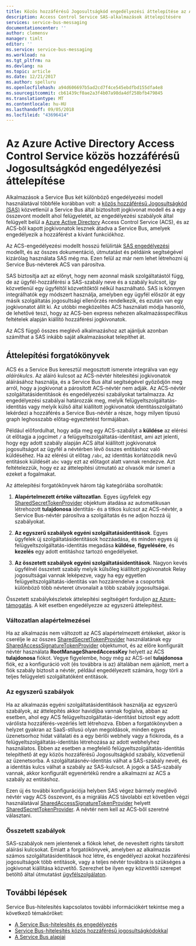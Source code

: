 ```yaml
---
title: Közös hozzáférésű Jogosultságkód engedélyezési áttelepítése az Azure Active Directory Access Control Service |} A Microsoft Docs
description: Access Control Service SAS-alkalmazások áttelepítésére
services: service-bus-messaging
documentationcenter: ''
author: clemensv
manager: timlt
editor: ''
ms.service: service-bus-messaging
ms.workload: na
ms.tgt_pltfrm: na
ms.devlang: na
ms.topic: article
ms.date: 12/21/2017
ms.author: spelluru
ms.openlocfilehash: a94d606697b5ad2cd7f4ce545ebdfbd155dfa4e8
ms.sourcegitcommit: cb61439cf0ae2a3f4b07a98da4df258bfb479845
ms.translationtype: MT
ms.contentlocale: hu-HU
ms.lasthandoff: 09/05/2018
ms.locfileid: "43696414"
---
```

# <a name="migrate-from-azure-active-directory-access-control-service-to-shared-access-signature-authorization"></a>Az Azure Active Directory Access Control Service közös hozzáférésű Jogosultságkód engedélyezési áttelepítése

Alkalmazások a Service Bus két különböző engedélyezési modell használatával többféle korábban volt: a [közös hozzáférésű Jogosultságkód (SAS)](service-bus-sas.md) közvetlenül a Service Bus által biztosított jogkivonat modell és a egy összevont modellt ahol felügyeletét, az engedélyezési szabályok által felügyelt belül a [Azure Active Directory](/azure/active-directory/) Access Control Service (ACS), és az ACS-ből kapott jogkivonatok lesznek átadva a Service Bus, amelyek engedélyezik a hozzáférést a kívánt funkciókhoz.

Az ACS-engedélyezési modellt hosszú felülírták [SAS engedélyezési](service-bus-authentication-and-authorization.md) modellt, és az összes dokumentáció, útmutatást és példáink segítségével kizárólag használata SAS még ma. Ezen felül az már nem lehet létrehozni új Service Bus-névterek ACS van párosítva.

SAS biztosítja azt az előnyt, hogy nem azonnal másik szolgáltatástól függ, de az ügyfél-hozzáférési a SAS-szabály neve és a szabály kulcsot, így közvetlenül egy ügyféltől közvetítőktől nélkül használható. SAS is könnyen integrálhatók egy módszert használja, amelyben egy ügyfél először át egy másik szolgáltatás jogosultsági ellenőrzés rendelkezik, és ezután van egy jogkivonatot állít ki. Az utóbbi megközelítés ACS használati módja hasonló, de lehetővé teszi, hogy az ACS-ben express nehezen alkalmazásspecifikus feltételek alapján kiállító hozzáférési jogkivonatok.

Az ACS függő összes meglévő alkalmazáshoz azt ajánljuk azonban számíthat a SAS inkább saját alkalmazásokat telepíthet át.

## <a name="migration-scenarios"></a>Áttelepítési forgatókönyvek

ACS és a Service Bus keresztül megosztott ismerete integrálva van egy *aláírókulcs*. Az aláíró kulcsot az ACS-névtér hitelesítési jogkivonatok aláírásához használja, és a Service Bus által segítségével győződjön meg arról, hogy a jogkivonat a párosított ACS-névtér nem adják. Az ACS-névtér szolgáltatásidentitások és engedélyezési szabályokat tartalmazza. Az engedélyezési szabályai határozzák meg, melyik felügyeltszolgáltatás-identitás vagy melyik külső által kiállított jogkivonatok identitásszolgáltató lekérdezi a hozzáférés a Service Bus-névtér a része, hogy milyen típusú graph leghosszabb előtag-egyeztetést formájában.

Például előfordulhat, hogy adja meg egy ACS-szabályt a **küldése** az elérési út előtagja a jogcímet `/` a felügyeltszolgáltatás-identitást, ami azt jelenti, hogy egy adott szabály alapján ACS által kiállított jogkivonatok jogosultságot az ügyfél a névtérben lévő összes entitáshoz való küldéséhez. Ha az elérési út előtag `/abc`, az identitás korlátozódik nevű entitások küldését `abc` vagy ezt az előtagot alatt vannak rendezve. Azt feltételezzük, hogy ez az áttelepítési útmutató az olvasók már ismeri a ezeket a fogalmakat.

Az áttelepítési forgatókönyvek három tág kategóriába sorolhatók:

1.  **Alapértelmezett értéke változatlan**. Egyes ügyfelek egy [SharedSecretTokenProvider](/dotnet/api/microsoft.servicebus.sharedsecrettokenprovider) objektum átadása az automatikusan létrehozott **tulajdonosa** identitás- és a titkos kulcsot az ACS-névtér, a Service Bus-névtér párosítva a szolgáltatás és ne adjon hozzá új szabályokat.

2.  **Az egyszerű szabályok egyéni szolgáltatásidentitások**. Egyes ügyfelek új szolgáltatásidentitások hozzáadása, és minden egyes új felügyeltszolgáltatás-identitás megadása **küldése**, **figyelésére**, és **kezelés** egy adott entitáshoz tartozó engedélyeket.

3.  **Az összetett szabályok egyéni szolgáltatásidentitások**. Nagyon kevés ügyfélnél összetett szabály melyik külsőleg kiállított jogkivonatok Relay jogosultságai vannak leképezve, vagy ha egy egyetlen felügyeltszolgáltatás-identitás van hozzárendelve a csoportok különböző több névteret útvonalait a több szabály jogosultságai.

Összetett szabálykészletek áttelepítési segítségért forduljon [az Azure-támogatás](https://azure.microsoft.com/support/options/). A két esetben engedélyezze az egyszerű áttelepítést.

### <a name="unchanged-defaults"></a>Változatlan alapértelmezései

Ha az alkalmazás nem változott az ACS alapértelmezett értékeket, akkor is cserélje le az összes [SharedSecretTokenProvider](/dotnet/api/microsoft.servicebus.sharedsecrettokenprovider) használatának egy [SharedAccessSignatureTokenProvider](/dotnet/api/microsoft.servicebus.sharedaccesssignaturetokenprovider) objektumot, és az előre konfigurált névtér használata **RootManageSharedAccessKey** helyett az ACS **tulajdonosa** fiókot. Vegye figyelembe, hogy még az ACS-sel **tulajdonosa** fiók, ez a konfiguráció volt (és továbbra is az) általában nem ajánlott, mert a fiók szabály biztosít a névtér, például engedélyezett számára, hogy törli a teljes felügyeleti szolgáltatóként entitások.

### <a name="simple-rules"></a>Az egyszerű szabályok

Ha az alkalmazás egyéni szolgáltatásidentitások használja az egyszerű szabályok, az áttelepítés akkor havidíjba vannak foglalva, abban az esetben, ahol egy ACS felügyeltszolgáltatás-identitást biztosít egy adott várólista hozzáférés-vezérlés lett létrehozva. Ebben a forgatókönyvben a helyzet gyakran az SaaS-stílusú olyan megoldások, minden egyes üzenetsorhoz hidat vállalati és a egy bérlői webhely vagy a fiókiroda, és a felügyeltszolgáltatás-identitás létrehozása az adott webhelyhez használatos. Ebben az esetben a megfelelő felügyeltszolgáltatás-identitás telepíthető át egy közös hozzáférésű Jogosultságkód szabály, közvetlenül az üzenetsorba. A szolgáltatásnév-identitás válhat a SAS-szabály nevét, és a identitás kulcs válhat a szabály az SAS-kulcsot. A jogok a SAS-szabály vannak, akkor konfigurált egyenértékű rendre a alkalmazni az ACS a szabály az entitáshoz.

Ezen új és további konfigurációja helyben SAS végez bármely meglévő névtér vagy ACS összevont, és a migrálás ACS távolabbi ezt követően végzi használatával [SharedAccessSignatureTokenProvider](/dotnet/api/microsoft.servicebus.sharedaccesssignaturetokenprovider) helyett [SharedSecretTokenProvider](/dotnet/api/microsoft.servicebus.sharedsecrettokenprovider). A névtér nem kell az ACS-ből szeretné választani.

### <a name="complex-rules"></a>Összetett szabályok

SAS-szabályok nem jelentenek a fiókok lehet, de nevesített rights társított aláírási kulcsokat. Emiatt a forgatókönyvek, amelyben az alkalmazás számos szolgáltatásidentitások hoz létre, és engedélyezi azokat hozzáférési jogosultságok több entitások, vagy a teljes névtér továbbra is szükséges a jogkivonat kiállítása közvetítő. Szerezhet be ilyen egy közvetítői szerepet betöltő által útmutatást [ügyfélszolgálaton](https://azure.microsoft.com/support/options/).

## <a name="next-steps"></a>További lépések

Service Bus-hitelesítés kapcsolatos további információkért tekintse meg a következő témaköröket:

* [A Service Bus-hitelesítés és engedélyezés](service-bus-authentication-and-authorization.md)
* [Service Bus-hitelesítés közös hozzáférésű jogosultságkódokkal](service-bus-sas.md)
* [A Service Bus alapjai](service-bus-fundamentals-hybrid-solutions.md)

